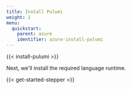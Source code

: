 ```yaml
---
title: Install Pulumi
weight: 2
menu:
  quickstart:
    parent: azure
    identifier: azure-install-pulumi
---
```


{{< install-pulumi >}}

Next, we'll install the required language runtime.

{{< get-started-stepper >}}
